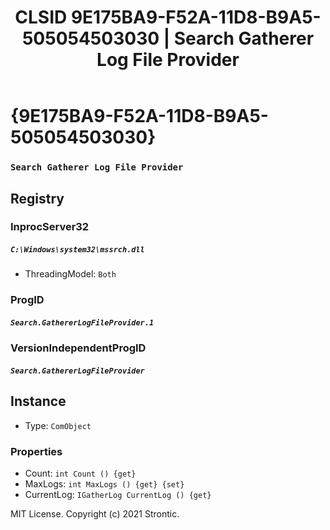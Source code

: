﻿---
title: "CLSID 9E175BA9-F52A-11D8-B9A5-505054503030 | Search Gatherer Log File Provider"
excerpt: What is COM-Object CLSID 9E175BA9-F52A-11D8-B9A5-505054503030?
---

# {9E175BA9-F52A-11D8-B9A5-505054503030}

### `Search Gatherer Log File Provider`

## Registry


### InprocServer32

##### `C:\Windows\system32\mssrch.dll`
* ThreadingModel: `Both`

### ProgID

##### `Search.GathererLogFileProvider.1`

### VersionIndependentProgID

##### `Search.GathererLogFileProvider`

## Instance

* Type: `ComObject`

### Properties

* Count: `int Count () {get} `
* MaxLogs: `int MaxLogs () {get} {set} `
* CurrentLog: `IGatherLog CurrentLog () {get} `

MIT License. Copyright (c) 2021 Strontic.



